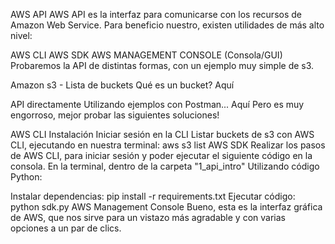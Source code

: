 AWS API
AWS API es la interfaz para comunicarse con los recursos de Amazon Web Service. Para beneficio nuestro, existen utilidades de más alto nivel:

AWS CLI
AWS SDK
AWS MANAGEMENT CONSOLE (Consola/GUI)
Probaremos la API de distintas formas, con un ejemplo muy simple de s3.

Amazon s3 - Lista de buckets
Qué es un bucket? Aquí

API directamente
Utilizando ejemplos con Postman... Aquí Pero es muy engorroso, mejor probar las siguientes soluciones!

AWS CLI
Instalación
Iniciar sesión en la CLI
Listar buckets de s3 con AWS CLI, ejecutando en nuestra terminal: aws s3 list
AWS SDK
Realizar los pasos de AWS CLI, para iniciar sesión y poder ejecutar el siguiente código en la consola. En la terminal, dentro de la carpeta "1_api_intro" Utilizando código Python:

Instalar dependencias: pip install -r requirements.txt
Ejecutar código: python sdk.py
AWS Management Console
Bueno, esta es la interfaz gráfica de AWS, que nos sirve para un vistazo más agradable y con varias opciones a un par de clics.
